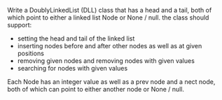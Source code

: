 Write a DoublyLinkedList (DLL) class that has a head and a tail, both of which point to either a linked list Node or None / null. the class should support:

- setting the head and tail of the linked list
- inserting nodes before and after other nodes as well as at given positions
- removing given nodes and removing nodes with given values
- searching for nodes with given values

Each Node has an integer value as well as a prev node and a nect node, both of which can point to either another node or None / null. 

